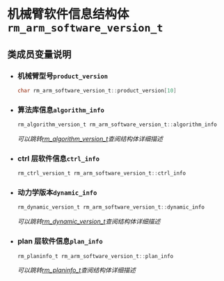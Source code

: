 # 机械臂软件信息结构体`rm_arm_software_version_t`

## 类成员变量说明

- ### 机械臂型号`product_version`

    ```C  
    char rm_arm_software_version_t::product_version[10]
    ```

- ### 算法库信息`algorithm_info`

    ```C  
    rm_algorithm_version_t rm_arm_software_version_t::algorithm_info
    ```

    *可以跳转[rm_algorithm_version_t](../struct/rm_algorithm_version_t.md)查阅结构体详细描述*

- ### ctrl 层软件信息`ctrl_info`

    ```C  
    rm_ctrl_version_t rm_arm_software_version_t::ctrl_info
    ```

- ### 动力学版本`dynamic_info`

    ```C  
    rm_dynamic_version_t rm_arm_software_version_t::dynamic_info
    ```

    *可以跳转[rm_dynamic_version_t](../struct/rm_dynamic_version_t.md)查阅结构体详细描述*

- ### plan 层软件信息`plan_info`

    ```C  
    rm_planinfo_t rm_arm_software_version_t::plan_info
    ```

    *可以跳转[rm_planinfo_t](../struct/rm_planinfo_t.md)查阅结构体详细描述*